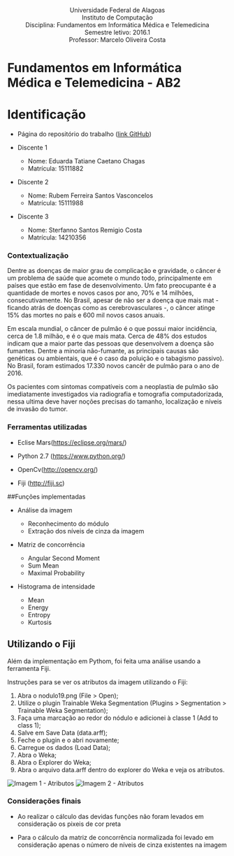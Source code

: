 <p align="center">
Universidade Federal de Alagoas</br>
Instituto de Computação</br>
Disciplina: Fundamentos em Informática Médica e Telemedicina </br>
Semestre letivo: 2016.1</br>
Professor: Marcelo Oliveira Costa</br>
</p>



# Fundamentos em Informática Médica e Telemedicina - AB2

# Identificação

* Página do repositório do trabalho ([link GitHub](https://github.com/rubemfsv/InformaticaMedica))

* Discente 1
	* Nome: Eduarda Tatiane Caetano Chagas
	* Matrícula: 15111882
  
* Discente 2
	* Nome: Rubem Ferreira Santos Vasconcelos 
	* Matrícula: 15111988
  
* Discente 3
	* Nome: Sterfanno Santos Remigio Costa
	* Matrícula: 14210356


### Contextualização

Dentre as doenças de maior grau de complicação e gravidade, o câncer é um problema de saúde que acomete o mundo todo, principalmente em países que estão em fase de desenvolvimento. Um fato preocupante é a quantidade de mortes e novos casos por ano, 70% e 14 milhões, consecutivamente. No Brasil, apesar de não ser a doença que mais mat - ficando atrás de doenças como as cerebrovasculares -, o câncer atinge 15% das mortes no país e 600 mil novos casos anuais.

Em escala mundial, o câncer de pulmão é o que possui maior incidência, cerca de 1.8 milhão, e é o que mais mata. Cerca de 48% dos estudos indicam que a maior parte das pessoas que desenvolvem a doença são fumantes. Dentre a minoria não-fumante, as principais causas são genéticas ou ambientais, que é o caso da poluição e o tabagismo passivo).  No Brasil, foram estimados 17.330 novos cancêr de pulmão para o ano de 2016.

Os pacientes com sintomas compatíveis com a neoplastia de pulmão são imediatamente investigados via radiografia e tomografia computadorizada, nessa ultima deve haver noções precisas do tamanho, localização e níveis de invasão do tumor.


### Ferramentas utilizadas

* Eclise Mars(https://eclipse.org/mars/)

* Python 2.7 (https://www.python.org/)

* OpenCv(http://opencv.org/)

* Fiji (http://fiji.sc)

##Funções implementadas

* Análise da imagem
	* Reconhecimento do módulo
	* Extração dos níveis de cinza da imagem

* Matriz de concorrência
	* Angular Second Moment
	* Sum Mean
	* Maximal Probability

* Histograma de intensidade
	* Mean
	* Energy
	* Entropy
	* Kurtosis

## Utilizando o Fiji

Além da implementação em Pythom, foi feita uma análise usando a ferramenta Fiji.

Instruções para se ver os atributos da imagem utilizando o Fiji:

1. Abra o nodulo19.png (File > Open);
2. Utilize o plugin Trainable Weka Segmentation (Plugins > Segmentation > Trainable Weka Segmentation); 
3. Faça uma marcação ao redor do nódulo e adicionei à classe 1 (Add to class 1);
4. Salve em Save Data (data.arff);
5. Feche o plugin e o abri novamente;
6. Carregue os dados (Load Data);
7. Abra o Weka;
8. Abra o Explorer do Weka;
9. Abra o arquivo data.arff dentro do explorer do Weka e veja os atributos.

![Imagem 1 - Atributos](http://imageshack.com/a/img923/2341/Nnxwof.png)
![Imagem 2 - Atributos](http://imageshack.com/a/img922/2180/gTRKsY.png)

### Considerações finais

* Ao realizar o cálculo das devidas funções não foram levados em consideração os pixeis de cor preta

* Para o cálculo da matriz de concorrência normalizada foi levado em consideração apenas o número de níveis de cinza existentes na imagem
